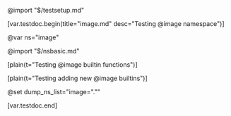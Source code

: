 @import "$/testsetup.md"

[var.testdoc.begin(title="image.md" desc="Testing @image namespace")]

@var ns="image"

@import "$/nsbasic.md"

[plain(t="Testing @image builtin functions")]

[plain(t="Testing adding new @image builtins")]

@set dump_ns_list="image=\".\""

[var.testdoc.end]
